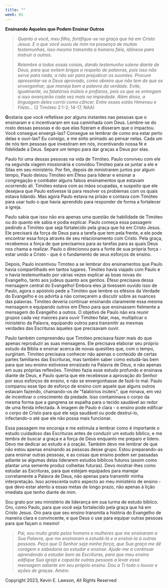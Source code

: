 ```yaml
---
title: ""
week: 01
---
```


**Ensinando Aqueles que Podem Ensinar Outros**

> *Quanto a você, meu filho, fortifique-se na graça que há em Cristo
> Jesus. E o que você ouviu de mim na presença de muitas testemunhas,
> isso mesmo transmita a homens fiéis, idôneos para instruir a outros.*
>
> *Relembre a todos essas coisas, dando testemunho solene diante de
> Deus, para que evitem brigas a respeito de palavras, pois isso não
> serve para nada, a não ser para prejudicar os ouvintes. Procure
> apresentar-se a Deus aprovado, como obreiro que não tem de que se
> envergonhar, que maneja bem a palavra da verdade. Evite, igualmente,
> os falatórios inúteis e profanos, pois os que se entregam a isso
> avançarão cada vez mais na impiedade. Além disso, a linguagem deles
> corrói como câncer. Entre esses estão Himeneu e Fileto...* (2 Timóteo
> 2:1-2; 14-17, NAA)

**G**ostaria que você refletisse por alguns instantes nas pessoas que o
ensinaram e o incentivaram em sua caminhada com Deus. Lembre-se do rosto
dessas pessoas e do que elas fizeram e disseram que o impactou. Você
consegue enxergá-las? Consegue se lembrar de como era estar perto delas
e ouvi-las? Eu consigo, e me sinto animado ao pensar nelas. Cada um de
nós tem pessoas que investiram em nós, incentivando nossa fé e
fidelidade a Deus. Separe um tempo para dar graças a Deus por elas.

Paulo foi uma dessas pessoas na vida de Timóteo. Paulo conviveu com ele
na segunda viagem missionária e convidou Timóteo para se juntar a ele e
Silas em seu ministério. Por fim, depois de ministrarem juntos por algum
tempo, Paulo deixou Timóteo em Éfeso para liderar e ensinar a
congregação e combater alguns falsos ensinamentos que estavam ocorrendo
ali. Timóteo estava com as mãos ocupadas, e suspeito que ele desejava
que Paulo estivesse lá para resolver os problemas com os quais estava
lidando. Mas agora Paulo estava na prisão e contava com Timóteo para
usar tudo o que havia aprendido para responder de forma a fortalecer a
igreja.

Paulo sabia que isso não era apenas uma questão de habilidade de Timóteo
ou do quanto ele sabia e podia explicar. Paulo começa essa passagem
pedindo a Timóteo que seja fortalecido pela graça que há em Cristo
Jesus. Ele precisará da força de Deus para a tarefa que tem pela frente,
e ele pode encontrar essa força através de seu relacionamento com
Cristo. Pela graça, recebemos a força de que precisamos para as tarefas
para as quais Deus nos chama a realizar. Paulo o direcionou para a fonte
de sua própria força - estar unido a Cristo - que é o fundamento de seus
esforços de ensino.

Depois, Paulo incentivou Timóteo a se lembrar dos ensinamentos que Paulo
havia compartilhado em tantos lugares. Timóteo havia viajado com Paulo e
o havia testemunhado por várias vezes explicar as boas novas do
Evangelho, tanto aos judeus quanto aos gentios. Éfeso precisava dessa
mensagem central do Evangelho! Embora eles já tivessem ouvido isso de
Paulo, agora o apóstolo pede a Timóteo que lembre os efésios da Verdade
do Evangelho e os advirta a não começarem a discutir sobre as nuances
das palavras. Timóteo deveria continuar ensinando claramente essa mesma
mensagem e equipando outros em Éfeso para que ensinassem fielmente a
mensagem do Evangelho a outros. O objetivo de Paulo não era reunir
grupos cada vez maiores para ouvir Timóteo falar, mas, multiplicar o
ministério da Palavra, equipando outros para transmitir as mesmas
verdades das Escrituras àqueles que precisavam ouvir.

Paulo também compreendeu que Timóteo precisava fazer mais do que apenas
reproduzir as suas mensagens. Ele precisava elaborar seu próprio estudo
da Bíblia e ensinar acerca de novas questões que, com o tempo,
surgiriam. Timóteo precisava conhecer não apenas o conteúdo de certas
partes familiares das Escrituras, mas também saber como estudá-las bem
para que seu ensino estivesse enraizado na Palavra de Deus, e não apenas
em suas próprias reflexões. Timóteo fazia esse estudo profundo e
ensinava diante de Deus, e Paulo queria que ele recebesse a aprovação do
Senhor por seus esforços de ensino, e não se envergonhasse de fazê-lo
mal. Paulo comparou esse tipo de esforço de ensino com aquele que alguns
outros estavam fazendo, chamando-os de "falatórios inúteis", que minava,
em vez de incentivar o crescimento da piedade. Isso contaminava o corpo
da mesma forma que a gangrena se espalha para o tecido saudável ao redor
de uma ferida infectada. A imagem de Paulo é clara - o ensino pode
edificar o corpo de Cristo para que ele seja saudável ou pode
destruí-lo, infectando-o até que ele não possa mais funcionar.

Essa passagem me encoraja e me estimula a lembrar como é importante o
estudo cuidadoso das Escrituras antes de conduzir um estudo bíblico, e
me lembra de buscar a graça e a força de Deus enquanto me preparo e
lidero. Devo me dedicar ao estudo e à oração. Também devo me lembrar de
que não estou apenas ensinando as pessoas desse grupo. Estou
preparando-as para ensinar outras pessoas, e as coisas que ensino podem
ser passadas adiante se algumas delas liderarem estudos bíblicos futuros
(assim como plantar uma semente produz colheitas futuras). Devo
mostrar-lhes como estudar as Escrituras, para que estejam equipados para
manejar corretamente a Palavra de Deus, não apenas para transmitir minha
interpretação. Isso acrescenta outro aspecto ao meu ministério de
ensino - que devo estar atento a essas metas de longo prazo, não apenas
à lição imediata que tenho diante de mim.

Sou grato por seu ministério de liderança em sua turma de estudo
bíblico. Oro, como Paulo, para que você seja fortalecido pela graça que
há em Cristo Jesus. Oro para que seu ensino transmita a história do
Evangelho de maneira clara e convincente, e que Deus o use para equipar
outras pessoas para que façam o mesmo!

> *Pai, sou muito grato pelos homens e mulheres que me ensinaram a Sua
> Palavra, que me ensinaram a estudá-la e a ensiná-la a outras pessoas.
> Peço que O Senhor seja minha força, que Sua graça me dê coragem e
> sabedoria ao estudar e ensinar. Ajude-me a continuar aprendendo a
> estudar bem as Escrituras, para que meu ensino edifique Sua igreja e
> capacite outras pessoas a levar essa mensagem adiante em seu próprio
> ensino. Dou a Ti todo o louvor e ações de graças. Amém.*

Copyright 2023, Kevin E. Lawson, All Rights Reserved

